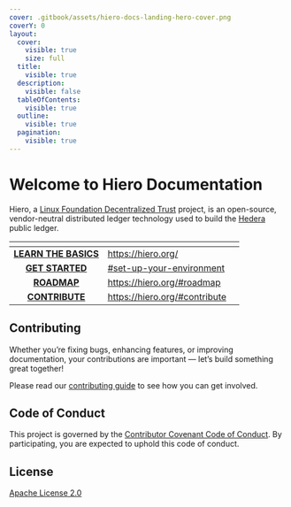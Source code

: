 ```yaml
---
cover: .gitbook/assets/hiero-docs-landing-hero-cover.png
coverY: 0
layout:
  cover:
    visible: true
    size: full
  title:
    visible: true
  description:
    visible: false
  tableOfContents:
    visible: true
  outline:
    visible: true
  pagination:
    visible: true
---
```


# Welcome to Hiero Documentation

Hiero, a [Linux Foundation Decentralized Trust](http://www.lfdecentralizedtrust.org/) project, is an open-source, vendor-neutral distributed ledger technology used to build the [Hedera](https://hedera.com/) public ledger.

<table data-card-size="large" data-view="cards"><thead><tr><th align="center"></th><th data-hidden data-card-target data-type="content-ref"></th><th data-hidden data-card-cover data-type="files"></th></tr></thead><tbody><tr><td align="center"><a href="https://hiero.org/"><strong>LEARN THE BASICS</strong></a></td><td><a href="https://hiero.org/">https://hiero.org/</a></td><td></td></tr><tr><td align="center"><a href="getting-started/"><strong>GET STARTED</strong></a></td><td><a href="./#set-up-your-environment">#set-up-your-environment</a></td><td></td></tr><tr><td align="center"><a href="https://hiero.org/#roadmap"><strong>ROADMAP</strong></a></td><td><a href="https://hiero.org/#roadmap">https://hiero.org/#roadmap</a></td><td></td></tr><tr><td align="center"><a href="https://hiero.org/#contribute"><strong>CONTRIBUTE</strong></a></td><td><a href="https://hiero.org/#contribute">https://hiero.org/#contribute</a></td><td></td></tr></tbody></table>

## Contributing

Whether you’re fixing bugs, enhancing features, or improving documentation, your contributions are important — let’s build something great together!

Please read our [contributing guide](https://github.com/hashgraph/.github/blob/main/CONTRIBUTING.md) to see how you can get involved.

## Code of Conduct

This project is governed by the [Contributor Covenant Code of Conduct](https://github.com/hashgraph/.github/blob/main/CODE_OF_CONDUCT.md). By participating, you are expected to uphold this code of conduct.

## License

[Apache License 2.0](https://www.apache.org/licenses/LICENSE-2.0)
